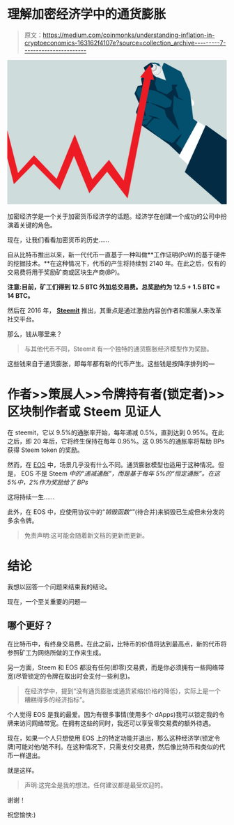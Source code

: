# 理解加密经济学中的通货膨胀

> 原文：<https://medium.com/coinmonks/understanding-inflation-in-cryptoeconomics-163162f4107e?source=collection_archive---------7----------------------->

![](img/bd250380677124dd9363650cb0237d55.png)

加密经济学是一个关于加密货币经济学的话题。经济学在创建一个成功的公司中扮演着关键的角色。

现在，让我们看看加密货币的历史……

自从比特币推出以来，新一代代币一直基于一种叫做**工作证明(PoW)的基于硬件的挖掘技术。**在这种情况下，代币的产生将持续到 2140 年。在此之后，仅有的交易费将用于奖励矿商或区块生产商(BP)。

**注意:目前，矿工们得到 12.5 BTC 外加总交易费。总奖励约为 12.5 + 1.5 BTC = 14 BTC。**

然后在 2016 年， [**Steemit**](https://steemit.com/) 推出，其重点是通过激励内容创作者和策展人来改革社交平台。

那么，钱从哪里来？

> 与其他代币不同，Steemit 有一个独特的通货膨胀经济模型作为奖励。

这些钱来自于通货膨胀，即每年都有新的代币产生。这些钱是按降序排列的—

# 作者>>策展人>>令牌持有者(锁定者)>>区块制作者或 Steem 见证人

在 steemit，它以 9.5%的通胀率开始，每年递减 0.5%，直到达到 0.95%。在此之后，即 20 年后，它将终生保持在每年 0.95%。这 0.95%的通胀率将帮助 BPs 获得 Steem token 的奖励。

然而，在 [EOS](https://eos.io/) 中，场景几乎没有什么不同。通货膨胀模型也适用于这种情况。但是， EOS 不是 Steem *中的“*递减通胀”*，而是基于每年 5%的“*恒定通胀”*。在这 5%中，2%作为奖励给了 BPs*

这将持续一生……

此外，在 EOS 中，应使用协议中的“*销毁函数“*”(待合并)来销毁已生成但未分发的多余令牌。

> 免责声明:这可能会随着新文档的更新而更新。

# 结论

我想以回答一个问题来结束我的结论。

现在，一个至关重要的问题—

## 哪个更好？

在比特币中，有终身交易费。在此之前，比特币的价值将达到最高点，新的代币将参照矿工为网络所做的工作来生成。

另一方面，Steem 和 EOS 都没有任何(即零)交易费，而是你必须拥有一些网络带宽(尽管锁定的令牌在取出时会支付一些利息)。

> 在经济学中，提到“没有通货膨胀或通货紧缩(价格的降低)，实际上是一个糟糕得多的经济指标”。

个人觉得 EOS 是我的最爱。因为有很多事情(使用多个 dApps)我可以锁定我的令牌来访问网络带宽。在拥有这些的同时，我还可以享受零交易费的额外待遇。

现在，如果一个人只想使用 EOS 上的特定功能并退出，那么这种经济学(锁定令牌)可能对他/她不利。在这种情况下，只需支付交易费，然后像比特币和类似的代币一样退出。

就是这样。

> 声明:这完全是我的想法。任何建议都是最受欢迎的。

谢谢！

祝您愉快:)